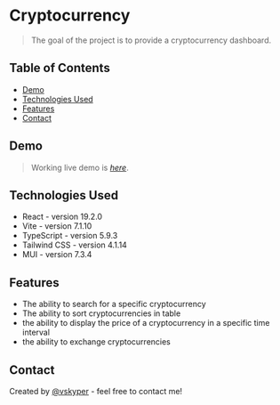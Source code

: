 # Cryptocurrency

> The goal of the project is to provide a cryptocurrency dashboard.

## Table of Contents

- [Demo](#demo)
- [Technologies Used](#technologies-used)
- [Features](#features)
- [Contact](#contact)

## Demo

> Working live demo is [_here_](https://vcryptocurrency.netlify.app/).

## Technologies Used

- React - version 19.2.0
- Vite - version 7.1.10
- TypeScript - version 5.9.3
- Tailwind CSS - version 4.1.14
- MUI - version 7.3.4

## Features

- The ability to search for a specific cryptocurrency
- The ability to sort cryptocurrencies in table
- the ability to display the price of a cryptocurrency in a specific time interval
- the ability to exchange cryptocurrencies

## Contact

Created by [@vskyper](mailto:mateuszpiwowarski887@gmail.com) - feel free to contact me!
